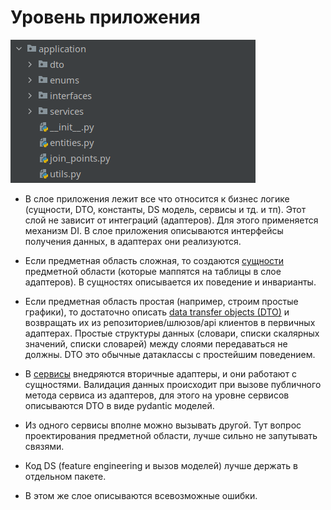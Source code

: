 # Уровень приложения

![image](../../../../media/backend/application.png)

* В слое приложения лежит все что относится к бизнес логике (сущности, DTO, константы, DS модель, сервисы и тд. и тп). 
Этот слой не зависит от интеграций (адаптеров). Для этого применяется механизм DI. В слое приложения описываются интерфейсы получения данных, в адаптерах они реализуются.  

* Если предметная область сложная, то создаются [сущности](entities.md) предметной области (которые маппятся на таблицы в слое адаптеров). В сущностях описывается их поведение и инварианты.  

* Если предметная область простая (например, строим простые графики), то достаточно описать [data transfer objects (DTO)](dto.md) и возвращать их из репозиториев/шлюзов/api клиентов в первичных адаптерах. 
Простые структуры данных (словари, списки скалярных значений, списки словарей) между слоями передаваться не должны. DTO это обычные датаклассы с простейшим поведением.  

* В [сервисы](services.md) внедряются вторичные адаптеры, и они работают с сущностями. Валидация данных происходит при вызове публичного метода сервиса из адаптеров, для этого на уровне сервисов описываются DTO в виде pydantic моделей.  

* Из одного сервисы вполне можно вызывать другой. Тут вопрос проектирования предметной области, лучше сильно не запутывать связями.  

* Код DS (feature engineering и вызов моделей) лучше держать в отдельном пакете.  

* В этом же слое описываются всевозможные ошибки.